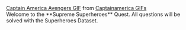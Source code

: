 <div class="tenor-gif-embed" data-postid="10388170" data-share-method="host" data-width="100%" data-aspect-ratio="2.1652173913043478"><a href="https://tenor.com/view/captain-america-avengers-infinity-war-marvel-badass-gif-10388170">Captain America Avengers GIF</a> from <a href="https://tenor.com/search/captainamerica-gifs">Captainamerica GIFs</a></div><script type="text/javascript" async src="https://tenor.com/embed.js"></script>
Welcome to the **Supreme Superheroes** Quest. All questions will be solved with the Superheroes Dataset. 

